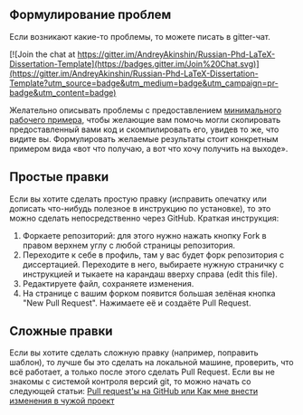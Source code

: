 ## Формулирование проблем
Если возникают какие-то проблемы, то можете писать в gitter-чат.

[![Join the chat at https://gitter.im/AndreyAkinshin/Russian-Phd-LaTeX-Dissertation-Template](https://badges.gitter.im/Join%20Chat.svg)](https://gitter.im/AndreyAkinshin/Russian-Phd-LaTeX-Dissertation-Template?utm_source=badge&utm_medium=badge&utm_campaign=pr-badge&utm_content=badge)

Желательно описывать проблемы с предоставлением [минимального рабочего примера](http://meta.tex.stackexchange.com/questions/228/ive-just-been-asked-to-write-a-minimal-example-what-is-that "Producing a concise Minimal Working Example"), чтобы желающие вам помочь могли скопировать предоставленный вами код и скомпилировать его, увидев то же, что видите вы. Формулировать желаемые результаты стоит конкретным примером вида «вот что получаю, а вот что хочу получить на выходе».

## Простые правки

Если вы хотите сделать простую правку (исправить опечатку или дописать что-нибудь полезное в инструкцию по установке), то это можно сделать непосредственно через GitHub. Краткая инструкция:

1. Форкаете репозиторий: для этого нужно нажать кнопку Fork в правом верхнем углу с любой страницы репозитория.
2. Переходите к себе в профиль, там у вас будет форк репозитория с диссертацией. Переходите в него, выбираете нужную страничку с инструкцией и тыкаете на карандаш вверху справа (edit this file).
3. Редактируете файл, сохраняете изменения.
4. На странице с вашим форком появится большая зелёная кнопка "New Pull Request". Нажимаете её и создаёте Pull Request.

## Сложные правки

Если вы хотите сделать сложную правку (например, поправить шаблон), то лучше бы это сделать на локальной машине, проверить, что всё работает, а только после этого сделать Pull Request. Если вы не знакомы с системой контроля версий git, то можно начать со следующей статьи: [Pull request'ы на GitHub или Как мне внести изменения в чужой проект](http://habrahabr.ru/post/125999/)
